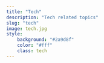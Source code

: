 ```yaml
---
title: "Tech"
description: "Tech related topics"
slug: "tech"
image: tech.jpg
style:
    background: "#2a9d8f"
    color: "#fff"
    class: tech
---
```

